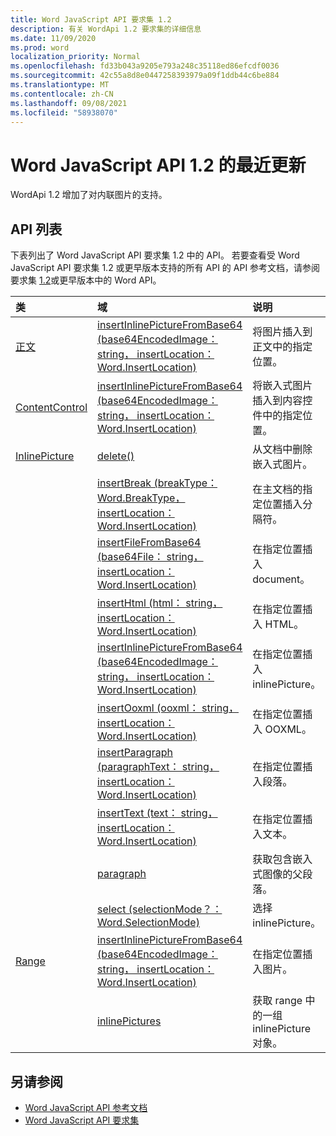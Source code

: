 ```yaml
---
title: Word JavaScript API 要求集 1.2
description: 有关 WordApi 1.2 要求集的详细信息
ms.date: 11/09/2020
ms.prod: word
localization_priority: Normal
ms.openlocfilehash: fd33b043a9205e793a248c35118ed86efcdf0036
ms.sourcegitcommit: 42c55a8d8e0447258393979a09f1ddb44c6be884
ms.translationtype: MT
ms.contentlocale: zh-CN
ms.lasthandoff: 09/08/2021
ms.locfileid: "58938070"
---
```

# <a name="whats-new-in-word-javascript-api-12"></a>Word JavaScript API 1.2 的最近更新

WordApi 1.2 增加了对内联图片的支持。

## <a name="api-list"></a>API 列表

下表列出了 Word JavaScript API 要求集 1.2 中的 API。 若要查看受 Word JavaScript API 要求集 1.2 或更早版本支持的所有 API 的 API 参考文档，请参阅要求集 [1.2](/javascript/api/word?view=word-js-1.2&preserve-view=true)或更早版本中的 Word API。

| 类 | 域 | 说明 |
|:---|:---|:---|
|[正文](/javascript/api/word/word.body)|[insertInlinePictureFromBase64 (base64EncodedImage： string， insertLocation： Word.InsertLocation) ](/javascript/api/word/word.body#insertInlinePictureFromBase64_base64EncodedImage__insertLocation_)|将图片插入到正文中的指定位置。|
|[ContentControl](/javascript/api/word/word.contentcontrol)|[insertInlinePictureFromBase64 (base64EncodedImage： string， insertLocation： Word.InsertLocation) ](/javascript/api/word/word.contentcontrol#insertInlinePictureFromBase64_base64EncodedImage__insertLocation_)|将嵌入式图片插入到内容控件中的指定位置。|
|[InlinePicture](/javascript/api/word/word.inlinepicture)|[delete()](/javascript/api/word/word.inlinepicture#delete__)|从文档中删除嵌入式图片。|
||[insertBreak (breakType： Word.BreakType， insertLocation： Word.InsertLocation) ](/javascript/api/word/word.inlinepicture#insertBreak_breakType__insertLocation_)|在主文档的指定位置插入分隔符。|
||[insertFileFromBase64 (base64File： string， insertLocation： Word.InsertLocation) ](/javascript/api/word/word.inlinepicture#insertFileFromBase64_base64File__insertLocation_)|在指定位置插入 document。|
||[insertHtml (html： string， insertLocation： Word.InsertLocation) ](/javascript/api/word/word.inlinepicture#insertHtml_html__insertLocation_)|在指定位置插入 HTML。|
||[insertInlinePictureFromBase64 (base64EncodedImage： string， insertLocation： Word.InsertLocation) ](/javascript/api/word/word.inlinepicture#insertInlinePictureFromBase64_base64EncodedImage__insertLocation_)|在指定位置插入 inlinePicture。|
||[insertOoxml (ooxml： string， insertLocation： Word.InsertLocation) ](/javascript/api/word/word.inlinepicture#insertOoxml_ooxml__insertLocation_)|在指定位置插入 OOXML。|
||[insertParagraph (paragraphText： string， insertLocation： Word.InsertLocation) ](/javascript/api/word/word.inlinepicture#insertParagraph_paragraphText__insertLocation_)|在指定位置插入段落。|
||[insertText (text： string， insertLocation： Word.InsertLocation) ](/javascript/api/word/word.inlinepicture#insertText_text__insertLocation_)|在指定位置插入文本。|
||[paragraph](/javascript/api/word/word.inlinepicture#paragraph)|获取包含嵌入式图像的父段落。|
||[select (selectionMode？： Word.SelectionMode) ](/javascript/api/word/word.inlinepicture#select_selectionMode_)|选择 inlinePicture。|
|[Range](/javascript/api/word/word.range)|[insertInlinePictureFromBase64 (base64EncodedImage： string， insertLocation： Word.InsertLocation) ](/javascript/api/word/word.range#insertInlinePictureFromBase64_base64EncodedImage__insertLocation_)|在指定位置插入图片。|
||[inlinePictures](/javascript/api/word/word.range#inlinePictures)|获取 range 中的一组 inlinePicture 对象。|

## <a name="see-also"></a>另请参阅

- [Word JavaScript API 参考文档](/javascript/api/word)
- [Word JavaScript API 要求集](word-api-requirement-sets.md)
